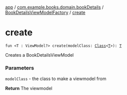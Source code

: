[app](../../index.md) / [com.example.books.domain.bookDetails](../index.md) / [BookDetailsViewModelFactory](index.md) / [create](./create.md)

# create

`fun <T : ViewModel?> create(modelClass: `[`Class`](https://developer.android.com/reference/java/lang/Class.html)`<`[`T`](create.md#T)`>): `[`T`](create.md#T)

Creates a BookDetailsViewModel

### Parameters

`modelClass` - the class to make a viewmodel from

**Return**
The viewmodel

